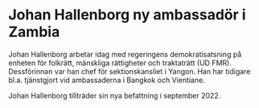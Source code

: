 # Johan Hallenborg ny ambassadör i Zambia

Johan Hallenborg arbetar idag med regeringens demokratisatsning på enheten för folkrätt, mänskliga rättigheter och traktaträtt (UD FMR). Dessförinnan var han chef för sektionskansliet i Yangon. Han har tidigare bl.a. tjänstgjort vid ambassaderna i Bangkok och Vientiane.

Johan Hallenborg tillträder sin nya befattning i september 2022.
